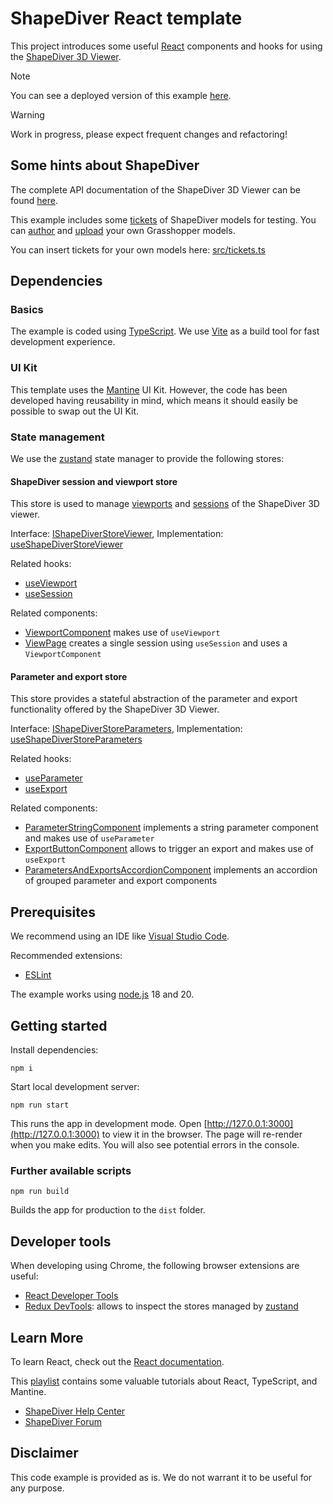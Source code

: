 # ShapeDiver React template

This project introduces some useful [React](https://react.dev/) components and hooks for using the [ShapeDiver 3D Viewer](https://help.shapediver.com/doc/viewer). 

> [!NOTE] 
> You can see a deployed version of this example [here](https://react-example.shapediver.com/prod/).

> [!WARNING]
> Work in progress, please expect frequent changes and refactoring!

## Some hints about ShapeDiver

The complete API documentation of the ShapeDiver 3D Viewer can be found [here](https://viewer.shapediver.com/v3/latest/api/index.html). 

This example includes some [tickets](https://help.shapediver.com/doc/enable-embedding) of ShapeDiver models for testing. 
You can [author](https://help.shapediver.com/doc/grasshopper) and [upload](https://help.shapediver.com/doc/uploading-models) your own Grasshopper models.  

You can insert tickets for your own models here: [src/tickets.ts](src/tickets.ts)

## Dependencies

### Basics

The example is coded using [TypeScript](https://www.typescriptlang.org/). We use [Vite](https://vitejs.dev/) as a build tool for 
fast development experience. 

### UI Kit

This template uses the [Mantine](https://mantine.dev/) UI Kit. However, the code has been developed having reusability in mind, which means 
it should easily be possible to swap out the UI Kit. 

### State management

We use the [zustand](https://github.com/pmndrs/zustand) state manager to provide the following stores: 

#### ShapeDiver session and viewport store

This store is used to manage [viewports](https://help.shapediver.com/doc/viewers) and [sessions](https://help.shapediver.com/doc/sessions) of the ShapeDiver 3D viewer. 

Interface: [IShapeDiverStoreViewer](src/types/store/shapediverStoreViewer.ts), 
Implementation: [useShapeDiverStoreViewer](src/store/useShapeDiverStoreViewer.ts)

Related hooks: 

  * [useViewport](src/hooks/useViewport.ts)
  * [useSession](src/hooks/useSession.ts)

Related components: 

  * [ViewportComponent](src/components/shapediver/viewport/ViewportComponent.tsx) makes use of `useViewport`
  * [ViewPage](src/pages/ViewPage.tsx) creates a single session using `useSession` and uses a `ViewportComponent`

#### Parameter and export store

This store provides a stateful abstraction of the parameter and export functionality offered by the ShapeDiver 3D Viewer. 

Interface: [IShapeDiverStoreParameters](src/types/store/shapediverStoreParameters.ts), 
Implementation: [useShapeDiverStoreParameters](src/store/useShapeDiverStoreParameters.ts)

Related hooks: 

  * [useParameter](src/hooks/useParameter.ts)
  * [useExport](src/hooks/useExport.ts)

Related components: 
 
  * [ParameterStringComponent](src/components/shapediver/parameter/ParameterStringComponent.tsx) implements a string parameter component and makes use of `useParameter`
  * [ExportButtonComponent](src/components/shapediver/exports/ExportButtonComponent.tsx) allows to trigger an export and makes use of `useExport`
  * [ParametersAndExportsAccordionComponent](src/components/shapediver/ui/ParametersAndExportsAccordionComponent.tsx) implements an accordion of grouped parameter and export components

## Prerequisites

We recommend using an IDE like [Visual Studio Code](https://code.visualstudio.com/). 

Recommended extensions: 

  * [ESLint](https://marketplace.visualstudio.com/items?itemName=dbaeumer.vscode-eslint)

The example works using [node.js](https://nodejs.dev/en/about/releases/) 18 and 20. 

## Getting started

Install dependencies: 

```npm i```

Start local development server: 

```npm run start```

This runs the app in development mode. Open [http://127.0.0.1:3000](http://127.0.0.1:3000) to view it in the browser. 
The page will re-render when you make edits. You will also see potential errors in the console. 

### Further available scripts

```npm run build```

Builds the app for production to the `dist` folder.

## Developer tools

When developing using Chrome, the following browser extensions are useful: 

  * [React Developer Tools](https://chrome.google.com/webstore/detail/react-developer-tools/fmkadmapgofadopljbjfkapdkoienihi)
  * [Redux DevTools](https://github.com/reduxjs/redux-devtools): allows to inspect the stores managed by [zustand](https://github.com/pmndrs/zustand)


## Learn More

To learn React, check out the [React documentation](https://reactjs.org/).

This [playlist](https://www.youtube.com/playlist?list=PLm0xKijKIaNEbUmUXJK1h8PoI9gYqznwS) contains some valuable tutorials about React, TypeScript, and Mantine. 

  * [ShapeDiver Help Center](https://help.shapediver.com)
  * [ShapeDiver Forum](https://forum.shapediver.com)

## Disclaimer

This code example is provided as is. We do not warrant it to be useful for any purpose.  
